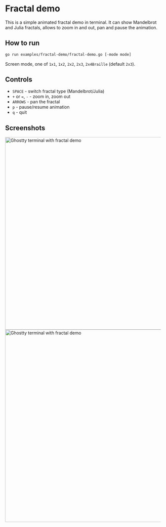 # Fractal demo

This is a simple animated fractal demo in terminal. It can show Mandelbrot and Julia fractals, allows to zoom in and out, pan and pause the animation.

## How to run
```bash
go run examples/fractal-demo/fractal-demo.go [-mode mode]
```

Screen mode, one of `1x1`, `1x2`, `2x2`, `2x3`, `2x4Braille` (default `2x3`).

## Controls

   - `SPACE` - switch fractal type (Mandelbrot/Julia)
   - `+` or `=`, `-` - zoom in, zoom out
   - `ARROWS` - pan the fractal
   - `p` - pause/resume animation
   - `q` - quit

## Screenshots

<img width="623" alt="Ghostty terminal with fractal demo" src="https://github.com/user-attachments/assets/d27c3b3b-edbc-4b89-9c5f-5c27356f8056" />
<img width="623" alt="Ghostty terminal with fractal demo" src="https://github.com/user-attachments/assets/74c34b2a-f646-4683-b018-68bd07c8bd7c" />
